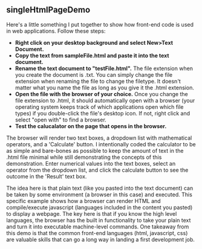 ## singleHtmlPageDemo

Here's a little something I put together to show how front-end code is used in web applications. Follow these steps:

- **Right click on your desktop background and select New>Text Document.** </br>
- **Copy the text from sampleFile.html and paste it into the text document.** </br>
- **Rename the text document to "testFile.html".** The file extension when you create the document is .txt. You can simply change the file extension when renaming the file to change the filetype. It doesn't matter what you name the file as long as you give it the .html extension. </br>
- **Open the file with the browser of your choice.** Once you change the file extension to .html, it should automatically open with a browser (your operating system keeps track of which applications open which file types) if you double-click the file's desktop icon. If not, right click and select "open with" to find a browser. </br>
- **Test the calucalator on the page that opens in the browser.**

The browser will render two text boxes, a dropdown list with mathematical operators, and a 'Calculate' button. I intentionally coded the calculator to be as simple and bare-bones as possible to keep the amount of text in the .html file minimal while still demonstrating the concepts of this demonstration. Enter numerical values into the text boxes, select an operator from the dropdown list, and click the calculate button to see the outcome in the 'Result' text box.

The idea here is that plain text (like you pasted into the text document) can be taken by some environment (a browser in this case) and executed. This specific example shows how a browser can render HTML and compile/execute javascript (languages included in the content you pasted) to display a webpage. The key here is that if you know the high level languages, the browser has the built in functionality to take your plain text and turn it into executable machine-level commands. One takeaway from this demo is that the common front-end languages (html, javascript, css) are valuable skills that can go a long way in landing a first development job.
